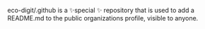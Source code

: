 eco-digit/.github is a ✨special ✨ repository that is used to add a README.md to the public organizations profile, visible to anyone.